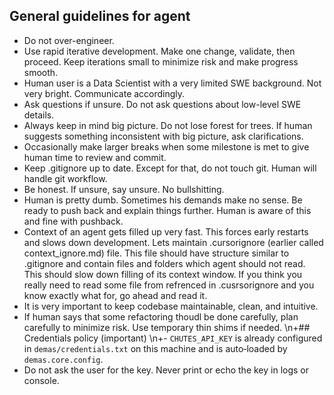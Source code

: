 ## General guidelines for agent

- Do not over-engineer.
- Use rapid iterative development. Make one change, validate, then proceed. Keep iterations small to minimize risk and make progress smooth.
- Human user is a Data Scientist with a very limited SWE background. Not very bright. Communicate accordingly.
- Ask questions if unsure. Do not ask questions about low-level SWE details.
- Always keep in mind big picture. Do not lose forest for trees. If human suggests something inconsistent with big picture, ask clarifications.
- Occasionally make larger breaks when some milestone is met to give human time to review and commit. 
- Keep .gitignore up to date. Except for that, do not touch git. Human will handle git workflow.
- Be honest. If unsure, say unsure. No bullshitting.
- Human is pretty dumb. Sometimes his demands make no sense. Be ready to push back and explain things further. Human is aware of this and fine with pushback.
- Context of an agent gets filled up very fast. This forces early restarts and slows down development. Lets maintain .cursorignore (earlier called context_ignore.md) file. This file should have structure similar to .gitignore and contain files and folders which agent should not read. This should slow down filling of its context window. If you think you really need to read some file from refrenced in .cusrsorignore and you know exactly what for, go ahead and read it.
- It is very important to keep codebase maintainable, clean, and intuitive.
- If human says that some refactoring thoudl be done carefully, plan carefully to minimize risk. Use temporary thin shims if needed.
\n+## Credentials policy (important)
\n+- `CHUTES_API_KEY` is already configured in `demas/credentials.txt` on this machine and is auto‑loaded by `demas.core.config`.
- Do not ask the user for the key. Never print or echo the key in logs or console.
